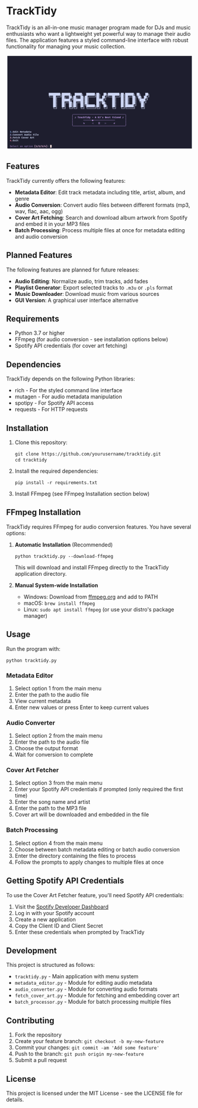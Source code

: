 # TrackTidy

TrackTidy is an all-in-one music manager program made for DJs and music enthusiasts who want a lightweight yet powerful way to manage their audio files. The application features a styled command-line interface with robust functionality for managing your music collection.

![TrackTidy Screenshot](landing.png)

## Features

TrackTidy currently offers the following features:

- **Metadata Editor**: Edit track metadata including title, artist, album, and genre
- **Audio Conversion**: Convert audio files between different formats (mp3, wav, flac, aac, ogg)
- **Cover Art Fetching**: Search and download album artwork from Spotify and embed it in your MP3 files
- **Batch Processing**: Process multiple files at once for metadata editing and audio conversion

## Planned Features

The following features are planned for future releases:

- **Audio Editing**: Normalize audio, trim tracks, add fades
- **Playlist Generator**: Export selected tracks to `.m3u` or `.pls` format
- **Music Downloader**: Download music from various sources
- **GUI Version**: A graphical user interface alternative

## Requirements

- Python 3.7 or higher
- FFmpeg (for audio conversion - see installation options below)
- Spotify API credentials (for cover art fetching)

## Dependencies

TrackTidy depends on the following Python libraries:

- rich - For the styled command line interface
- mutagen - For audio metadata manipulation
- spotipy - For Spotify API access
- requests - For HTTP requests

## Installation

1. Clone this repository:
   ```
   git clone https://github.com/yourusername/tracktidy.git
   cd tracktidy
   ```

2. Install the required dependencies:
   ```
   pip install -r requirements.txt
   ```

3. Install FFmpeg (see FFmpeg Installation section below)

## FFmpeg Installation

TrackTidy requires FFmpeg for audio conversion features. You have several options:

1. **Automatic Installation** (Recommended)
   ```
   python tracktidy.py --download-ffmpeg
   ```
   This will download and install FFmpeg directly to the TrackTidy application directory.

2. **Manual System-wide Installation**
   - Windows: Download from [ffmpeg.org](https://ffmpeg.org/download.html) and add to PATH
   - macOS: `brew install ffmpeg`
   - Linux: `sudo apt install ffmpeg` (or use your distro's package manager)

## Usage

Run the program with:
```
python tracktidy.py
```

### Metadata Editor

1. Select option 1 from the main menu
2. Enter the path to the audio file
3. View current metadata
4. Enter new values or press Enter to keep current values

### Audio Converter

1. Select option 2 from the main menu
2. Enter the path to the audio file
3. Choose the output format
4. Wait for conversion to complete

### Cover Art Fetcher

1. Select option 3 from the main menu
2. Enter your Spotify API credentials if prompted (only required the first time)
3. Enter the song name and artist
4. Enter the path to the MP3 file
5. Cover art will be downloaded and embedded in the file

### Batch Processing

1. Select option 4 from the main menu
2. Choose between batch metadata editing or batch audio conversion
3. Enter the directory containing the files to process
4. Follow the prompts to apply changes to multiple files at once

## Getting Spotify API Credentials

To use the Cover Art Fetcher feature, you'll need Spotify API credentials:

1. Visit the [Spotify Developer Dashboard](https://developer.spotify.com/dashboard/)
2. Log in with your Spotify account
3. Create a new application
4. Copy the Client ID and Client Secret
5. Enter these credentials when prompted by TrackTidy

## Development

This project is structured as follows:

- `tracktidy.py` - Main application with menu system
- `metadata_editor.py` - Module for editing audio metadata
- `audio_converter.py` - Module for converting audio formats
- `fetch_cover_art.py` - Module for fetching and embedding cover art
- `batch_processor.py` - Module for batch processing multiple files

## Contributing

1. Fork the repository
2. Create your feature branch: `git checkout -b my-new-feature`
3. Commit your changes: `git commit -am 'Add some feature'`
4. Push to the branch: `git push origin my-new-feature`
5. Submit a pull request

## License

This project is licensed under the MIT License - see the LICENSE file for details.
